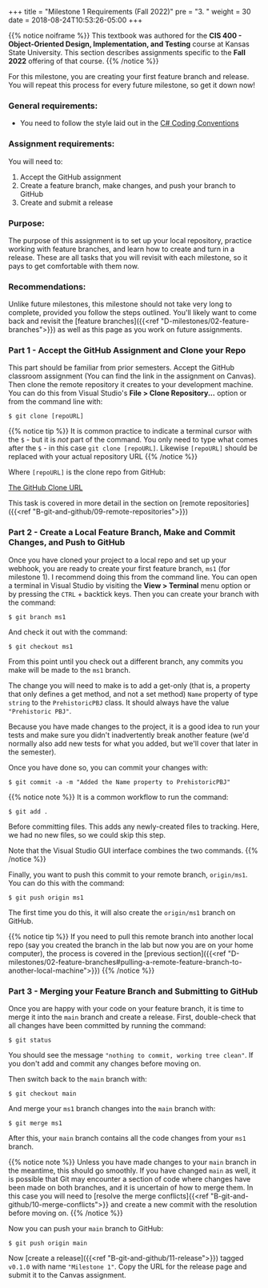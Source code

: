 +++
title = "Milestone 1 Requirements (Fall 2022)"
pre = "3. "
weight = 30
date = 2018-08-24T10:53:26-05:00
+++

{{% notice noiframe %}}
This textbook was authored for the **CIS 400 - Object-Oriented Design, Implementation, and Testing** course at Kansas State University.  This section describes assignments specific to the **Fall 2022** offering of that course. 
{{% /notice %}}

For this milestone, you are creating your first feature branch and release. You will repeat this process for every future milestone, so get it down now!

### General requirements:

* You need to follow the style laid out in the [C# Coding Conventions](https://docs.microsoft.com/en-us/dotnet/csharp/programming-guide/inside-a-program/coding-conventions)

### Assignment requirements:

You will need to:

1. Accept the GitHub assignment
2. Create a feature branch, make changes, and push your branch to GitHub
3. Create and submit a release

### Purpose:

The purpose of this assignment is to set up your local repository, practice working with feature branches, and learn how to create and turn in a release.  These are all tasks that you will revisit with each milestone, so it pays to get comfortable with them now.

### Recommendations:

Unlike future milestones, this milestone should not take very long to complete, provided you follow the steps outlined.  You'll likely want to come back and revisit the [feature branches]({{<ref "D-milestones/02-feature-branches">}}) as well as this page as you work on future assignments.

### Part 1 - Accept the GitHub Assignment and Clone your Repo

This part should be familiar from prior semesters.  Accept the GitHub classroom assignment (You can find the link in the assignment on Canvas).  Then clone the remote repository it creates to your development machine.  You can do this from Visual Studio's **File > Clone Repository...** option or from the command line with:

```
$ git clone [repoURL] 
```

{{% notice tip %}}
It is common practice to indicate a terminal cursor with the `$` - but it is _not_ part of the command.  You only need to type what comes after the `$` - in this case `git clone [repoURL]`.  Likewise `[repoURL]` should be replaced with your actual repository URL
{{% /notice %}}

Where `[repoURL]` is the clone repo from GitHub:

[The GitHub Clone URL](/images/b.3.1.png)

This task is covered in more detail in the section on [remote repositories]({{<ref "B-git-and-github/09-remote-repositories">}})

### Part 2 - Create a Local Feature Branch, Make and Commit Changes, and Push to GitHub

Once you have cloned your project to a local repo and set up your webhook, you are ready to create your first feature branch, `ms1` (for milestone 1).  I recommend doing this from the command line.  You can open a terminal in Visual Studio by visiting the **View > Terminal** menu option or by pressing the `CTRL` + backtick keys.  Then you can create your branch with the command:

```
$ git branch ms1
```

And check it out with the command:

```
$ git checkout ms1
```

From this point until you check out a different branch, any commits you make will be made to the `ms1` branch.

The change you will need to make is to add a get-only (that is, a property that only defines a get method, and not a set method) `Name` property of type `string` to the `PrehistoricPBJ` class.  It should always have the value `"Prehistoric PBJ"`. 

Because you have made changes to the project, it is a good idea to run your tests and make sure you didn't inadvertently break another feature (we'd normally also add new tests for what you added, but we'll cover that later in the semester).

Once you have done so, you can commit your changes with:

```
$ git commit -a -m "Added the Name property to PrehistoricPBJ"
```

{{% notice note %}}
It is a common workflow to run the command:

```
$ git add . 
```

Before committing files.  This adds any newly-created files to tracking.  Here, we had no new files, so we could skip this step.  

Note that the Visual Studio GUI interface combines the two commands.
{{% /notice %}}

Finally, you want to push this commit to your remote branch, `origin/ms1`.  You can do this with the command:

```
$ git push origin ms1
```

The first time you do this, it will also create the `origin/ms1` branch on GitHub.

{{% notice tip %}}
If you need to pull this remote branch into another local repo (say you created the branch in the lab but now you are on your home computer), the process is covered in the [previous section]({{<ref "D-milestones/02-feature-branches#pulling-a-remote-feature-branch-to-another-local-machine">}})
{{% /notice %}}

### Part 3 - Merging your Feature Branch and Submitting to GitHub

Once you are happy with your code on your feature branch, it is time to merge it into the `main` branch and create a release.  First, double-check that all changes have been committed by running the command:

```
$ git status
```

You should see the message `"nothing to commit, working tree clean"`.  If you don't add and commit any changes before moving on.

Then switch back to the `main` branch with:

```
$ git checkout main
```

And merge your `ms1` branch changes into the `main` branch with:

```
$ git merge ms1
```

After this, your `main` branch contains all the code changes from your `ms1` branch.  

{{% notice note %}}
Unless you have made changes to your `main` branch in the meantime, this should go smoothly.  If you have changed `main` as well, it is possible that Git may encounter a section of code where changes have been made on both branches, and it is uncertain of how to merge them.  In this case you will need to [resolve the merge conflicts]{{<ref "B-git-and-github/10-merge-conflicts">}} and create a new commit with the resolution before moving on.
{{% /notice %}}

Now you can push your `main` branch to GitHub:

```
$ git push origin main
```

Now [create a release]({{<ref "B-git-and-github/11-release">}}) tagged `v0.1.0` with name `"Milestone 1"`.  Copy the URL for the release page and submit it to the Canvas assignment.